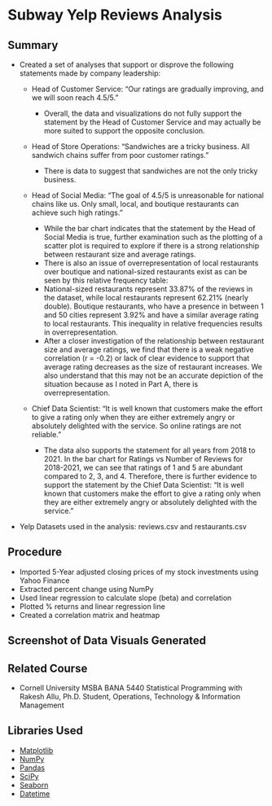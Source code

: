 # Subway Yelp Reviews Analysis

## Summary
* Created a set of analyses that support or disprove the following statements made by company leadership:
  * Head of Customer Service: “Our ratings are gradually improving, and we will soon reach 4.5/5.”
    * Overall, the data and visualizations do not fully support the statement by the Head of Customer Service and may actually be more suited to support the opposite conclusion.
    
  * Head of Store Operations: “Sandwiches are a tricky business. All sandwich chains suffer from poor customer ratings.”
    * There is data to suggest that sandwiches are not the only tricky business.
  
  * Head of Social Media: “The goal of 4.5/5 is unreasonable for national chains like us. Only small, local, and boutique restaurants can achieve such high ratings.”
    * While the bar chart indicates that the statement by the Head of Social Media is true, further examination such as the plotting of a scatter plot is required to explore if there is a strong relationship between restaurant size and average ratings.
    * There is also an issue of overrepresentation of local restaurants over boutique and national-sized restaurants exist as can be seen by this relative frequency table:
    * National-sized restaurants represent 33.87% of the reviews in the dataset, while local restaurants represent 62.21% (nearly double). Boutique restaurants, who have a presence in between 1 and 50 cities represent 3.92% and have a similar average rating to local restaurants. This inequality in relative frequencies results in overrepresentation.
    * After a closer investigation of the relationship between restaurant size and average ratings, we find that there is a weak negative correlation (r = -0.2) or lack of clear evidence to support that average rating decreases as the size of restaurant increases. We also understand that this may not be an accurate depiction of the situation because as I noted in Part A, there is overrepresentation.
    
  * Chief Data Scientist: “It is well known that customers make the effort to give a rating only when they are either extremely angry or absolutely delighted with the service. So online ratings are not reliable.”
    * The data also supports the statement for all years from 2018 to 2021. In the bar chart for Ratings vs Number of Reviews for 2018-2021, we can see that ratings of 1 and 5 are abundant compared to 2, 3, and 4. Therefore, there is further evidence to support the statement by the Chief Data Scientist: “It is well known that customers make the effort to give a rating only when they are either extremely angry or absolutely delighted with the service.”
  
* Yelp Datasets used in the analysis: reviews.csv and restaurants.csv

## Procedure
* Imported 5-Year adjusted closing prices of my stock investments using Yahoo Finance 
* Extracted percent change using NumPy
* Used linear regression to calculate slope (beta) and correlation
* Plotted % returns and linear regression line
* Created a correlation matrix and heatmap

## Screenshot of Data Visuals Generated


## Related Course
* Cornell University MSBA BANA 5440 Statistical Programming with Rakesh Allu, Ph.D. Student, Operations, Technology & Information Management

## Libraries Used
* [Matplotlib](https://matplotlib.org/stable/tutorials/index)
* [NumPy](https://numpy.org/doc/stable/)
* [Pandas](https://pandas.pydata.org/)
* [SciPy](https://scipy.org/)
* [Seaborn](https://seaborn.pydata.org/)
* [Datetime](https://pandas.pydata.org/docs/reference/api/pandas.to_datetime.html)
